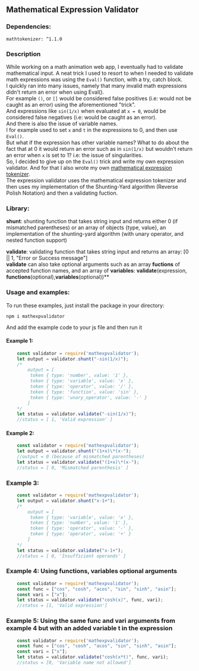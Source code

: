## Mathematical Expression Validator 
### Dependencies: 
	mathtokenizer: ^1.1.0

### Description

While working on a math animation web app, I eventually had to validate mathematical input. 
A neat trick I used to resort to when I needed to validate math expressions was using the `Eval()` function, with a try, catch block.  
I quickly ran into many issues, namely that many invalid math expressions didn't return an error when using Eval().  
For example `()`, or `[]` would be considered false positives (i.e: would not be caught as an error) using the aforementioned "trick".  
And expressions like `sin(1/x)` when evaluated at `x = 0`, would be considered false negatives (i.e: would be caught as an error).   
And there is also the issue of variable names.   
I for example used to set `x` and `t` in the expressions to 0, and then use `Eval()`.  
But what if the expression has other variable names? What to do about the fact that at 0 it would return an error such as in `sin(1/x)` but wouldn't return an error when `x` is set to 1?
i.e: the issue of singularities.  
So, I decided to give up on the `Eval()` trick and write my own expression validator. And for that I also wrote my own [mathematical expression tokenizer](https://github.com/ilyastouyle/mathTokenizer).  
The expression validator uses the mathematical expression tokenizer and then uses my implementation of the Shunting-Yard algorithm (Reverse Polish Notation) and then a validating fuction.  

### Library:

**shunt**: shunting function that takes string input and returns either 0 (if mismatched parentheses) or an array of objects {type, value}, an implementation of the shunting-yard algorithm (with unary operator, and nested function support)

**validate**: validating function that takes string input and returns an array:
[0 || 1, "Error or Success message"]  
**validate** can also take optional arguments such as an array **fuctions** of accepted function names, and an array of **variables**: **validate**(expression, __functions__(optional),__variables__(optional))**

### Usage and examples:
To run these examples, just install the package in your directory:

	npm i mathexpvalidator

And add the example code to your js file and then run it

#### Example 1:
```js
	const validator = require('mathexpvalidator');
	let output = validator.shunt("-sin(1/x)");
	/*
		output = [
		 token { type: 'number', value: '1' },
      	 token { type: 'variable', value: 'x' },
      	 token { type: 'operator', value: '/' },
      	 token { type: 'function', value: 'sin' },
      	 token { type: 'unary_operator', value: '-' }
    	]
	*/
	let status = validator.validate("-sin(1/x)");
	//status = [ 1, 'Valid expression' ]
```
#### Example 2:
```js
	const validator = require('mathexpvalidator');
	let output = validator.shunt("(1+x)\*(x-");
	//output = 0 (because of mismatched parentheses)
	let status = validator.validate("(1+x)\*(x-");
	//status = [ 0, 'Mismatched parenthesis' ]
```
### Example 3: 
```js
	const validator = require('mathexpvalidator');
	let output = validator.shunt("x-1+");
	/*
		output = [
      	 token { type: 'variable', value: 'x' },
      	 token { type: 'number', value: '1' },
		 token { type: 'operator', value: '-' },
		 token { type: 'operator', value: '+' }
    	]
	*/
	let status = validator.validate("x-1+");
	//status = [ 0, 'Insufficient operands' ]
```
### Example 4: __Using functions, variables optional arguments__
```js
	const validator = require('mathexpvalidator');
	const func = ["cos", "cosh", "acos", "sin", "sinh", "asin"];
	const vari = ["x"];
	let status = validator.validate("cosh(x)", func, vari);
	//status = [1, 'Valid expression']
```
### Example 5: Using the same func and vari arguments from example 4 but with an added variable t in the expression
```js
	const validator = require('mathexpvalidator');
	const func = ["cos", "cosh", "acos", "sin", "sinh", "asin"];
	const vari = ["x"];
	let status = validator.validate("cosh(x*t)", func, vari);
	//status = [0, 'Variable name not allowed']
```